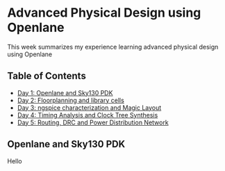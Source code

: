 # Advanced Physical Design using Openlane

This week summarizes my experience learning advanced physical design using Openlane

## Table of Contents

   - [Day 1: Openlane and Sky130 PDK]()
   - [Day 2: Floorplanning and library cells]()
   - [Day 3: ngspice characterization and Magic Layout]()
   - [Day 4: Timing Analysis and Clock Tree Synthesis]()
   - [Day 5: Routing, DRC and Power Distribution Network]()

## Openlane and Sky130 PDK

   Hello
